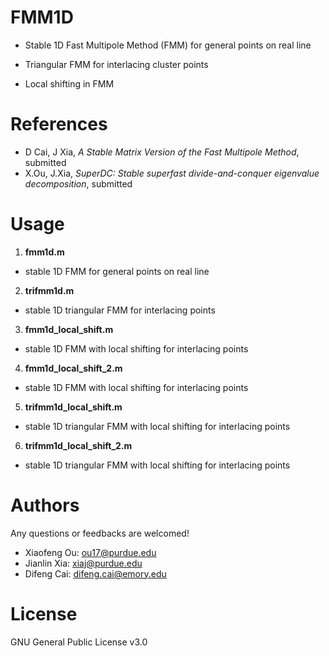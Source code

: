 # FMM1D
- Stable 1D Fast Multipole Method (FMM) for general points on real line 

- Triangular FMM for interlacing cluster points

- Local shifting in FMM

# References
- D Cai, J Xia, *A Stable Matrix Version of the Fast Multipole Method*, submitted
- X.Ou, J.Xia, *SuperDC: Stable superfast divide-and-conquer eigenvalue decomposition*, submitted

# Usage

1. **fmm1d.m**
* stable 1D FMM for general points on real line 

2. **trifmm1d.m** 
* stable 1D triangular FMM  for interlacing points 

3. **fmm1d_local_shift.m**
* stable 1D FMM with local shifting for interlacing points 

4. **fmm1d_local_shift_2.m**
* stable 1D FMM with local shifting for interlacing points 

5. **trifmm1d_local_shift.m**
* stable 1D triangular FMM with local shifting for interlacing points 

6. **trifmm1d_local_shift_2.m**
* stable 1D triangular FMM with local shifting for interlacing points 

# Authors
Any questions or feedbacks are welcomed!

- Xiaofeng Ou: ou17@purdue.edu
- Jianlin Xia: xiaj@purdue.edu
- Difeng Cai: difeng.cai@emory.edu


# License
GNU General Public License v3.0
